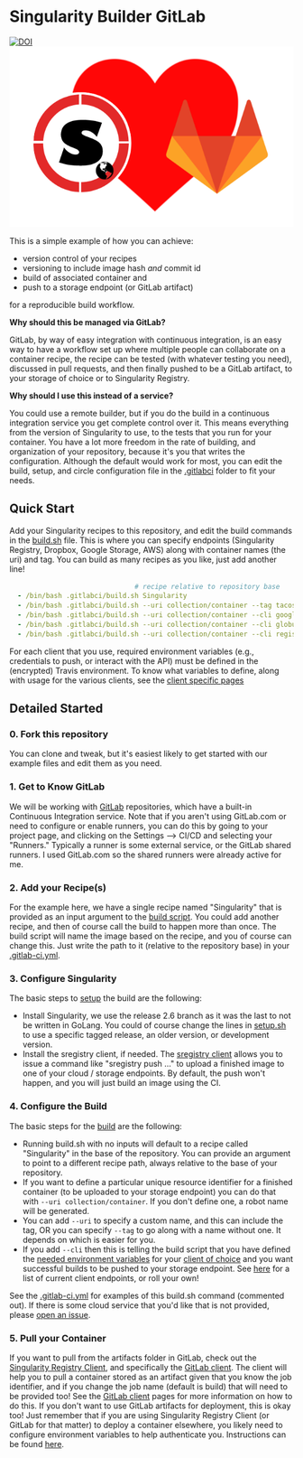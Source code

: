 # Singularity Builder GitLab

[![DOI](https://zenodo.org/badge/DOI/10.5281/zenodo.3834833.svg)](https://doi.org/10.5281/zenodo.3834833)
![.gitlabci/sregistry-gitlab.png](.gitlabci/sregistry-gitlab.png)

This is a simple example of how you can achieve:

 - version control of your recipes
 - versioning to include image hash *and* commit id
 - build of associated container and
 - push to a storage endpoint (or GitLab artifact)

for a reproducible build workflow.

**Why should this be managed via GitLab?**

GitLab, by way of easy integration with continuous integration, is an easy way
to have a workflow set up where multiple people can collaborate on a container recipe,
the recipe can be tested (with whatever testing you need), discussed in pull requests,
and then finally pushed to be a GitLab artifact, to your storage of choice 
or to Singularity Registry.

**Why should I use this instead of a service?**

You could use a remote builder, but if you do the build in a continuous integration
service you get complete control over it. This means everything from the version of
Singularity to use, to the tests that you run for your container. You have a lot more
freedom in the rate of building, and organization of your repository, because it's you
that writes the configuration. Although the default would work for most, you can 
edit the build, setup, and circle configuration file in the 
[.gitlabci](.gitlabci) folder to fit your needs.

## Quick Start

Add your Singularity recipes to this repository, and edit the build commands in
the [build.sh](.gitlabci/build.sh) file. This is where you can specify endpoints 
(Singularity Registry, Dropbox, Google Storage, AWS) along with container names
(the uri) and tag. You can build as many recipes as you like, just add another line!

```yaml
                               # recipe relative to repository base
  - /bin/bash .gitlabci/build.sh Singularity
  - /bin/bash .gitlabci/build.sh --uri collection/container --tag tacos --cli google-storage Singularity
  - /bin/bash .gitlabci/build.sh --uri collection/container --cli google-drive Singularity
  - /bin/bash .gitlabci/build.sh --uri collection/container --cli globus Singularity
  - /bin/bash .gitlabci/build.sh --uri collection/container --cli registry Singularity
```

For each client that you use, required environment variables (e.g., credentials to push,
or interact with the API) must be defined in the (encrypted) Travis environment. To
know what variables to define, along with usage for the various clients, see
the [client specific pages](https://singularityhub.github.io/sregistry-cli/clients)

## Detailed Started

### 0. Fork this repository

You can clone and tweak, but it's easiest likely to get started with our example
files and edit them as you need.

### 1. Get to Know GitLab

We will be working with [GitLab](https://www.gitlab.com) repositories, which have
a built-in Continuous Integration service. Note that if you aren't using GitLab.com
or need to configure or enable runners, you can do this by going to your project page,
and clicking on the Settings --> CI/CD and selecting your "Runners." Typically a runner
is some external service, or the GitLab shared runners. I used GitLab.com so the 
shared runners were already active for me.
 
### 2. Add your Recipe(s)

For the example here, we have a single recipe named "Singularity" that is provided 
as an input argument to the [build script](.gitlabci/build.sh). You could add another 
recipe, and then of course call the build to happen more than once. 
The build script will name the image based on the recipe, and you of course
can change this. Just write the path to it (relative to the repository base) in
your [.gitlab-ci.yml](.gitlab-ci.yml).


### 3. Configure Singularity

The basic steps to [setup](.gitlabci/setup.sh) the build are the following:

 - Install Singularity, we use the release 2.6 branch as it was the last to not be written in GoLang. You could of course change the lines in [setup.sh](.gitlabci/setup.sh) to use a specific tagged release, an older version, or development version.
 - Install the sregistry client, if needed. The [sregistry client](https://singularityhub.github.io/sregistry-cli) allows you to issue a command like "sregistry push ..." to upload a finished image to one of your cloud / storage endpoints. By default, the push won't happen, and you will just build an image using the CI.

### 4. Configure the Build

The basic steps for the [build](.gitlabci/build.sh) are the following:

 - Running build.sh with no inputs will default to a recipe called "Singularity" in the base of the repository. You can provide an argument to point to a different recipe path, always relative to the base of your repository.
 - If you want to define a particular unique resource identifier for a finished container (to be uploaded to your storage endpoint) you can do that with `--uri collection/container`. If you don't define one, a robot name will be generated.
 - You can add `--uri` to specify a custom name, and this can include the tag, OR you can specify `--tag` to go along with a name without one. It depends on which is easier for you.
 - If you add `--cli` then this is telling the build script that you have defined the [needed environment variables](https://circleci.com/docs/2.0/env-vars/) for your [client of choice](https://singularityhub.github.io/sregistry-cli/clients) and you want successful builds to be pushed to your storage endpoint. See [here](https://singularityhub.github.io/sregistry-cli/clients) for a list of current client endpoints, or roll your own!

See the [.gitlab-ci.yml](.gitlab-ci.yml) for examples of this build.sh command (commented out). If there is some cloud service that you'd like that is not provided, please [open an issue](https://www.github.com/singularityhub/sregistry-cli/issues).

### 5. Pull your Container

If you want to pull from the artifacts folder in GitLab, check out the 
[Singularity Registry Client](https://www.github.com/singularityhub/sregistry-cli), and 
specifically the [GitLab client](https://singularityhub.github.io/client-gitlab). The client
will help you to pull a container stored as an artifact given that you know the job identifier,
and if you change the job name (default is build) that will need to be provided too!
See the [GitLab client](https://singularityhub.github.io/client-gitlab) pages for more information
on how to do this. If you don't want to use GitLab artifacts for deployment, this is okay too!
Just remember that if you are using Singularity Registry Client (or GitLab for that matter)
to deploy a container elsewhere, you likely need to configure environment variables to help authenticate you. Instructions can be found [here](https://code.stanford.edu/help/ci/variables/README#variables).

